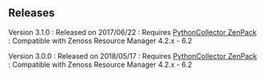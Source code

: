 Releases
--------

Version 3.1.0
:   Released on 2017/06/22
:   Requires [PythonCollector ZenPack](http://zenoss.com/product/zenpacks/pythoncollector)
:   Compatible with Zenoss Resource Manager 4.2.x - 6.2

Version 3.0.0
:   Released on 2018/05/17
:   Requires [PythonCollector ZenPack](http://zenoss.com/product/zenpacks/pythoncollector)
:   Compatible with Zenoss Resource Manager 4.2.x - 6.2

